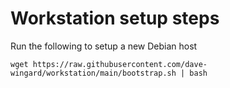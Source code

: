 # Workstation setup steps

Run the following to setup a new Debian host

```
wget https://raw.githubusercontent.com/dave-wingard/workstation/main/bootstrap.sh | bash
```
